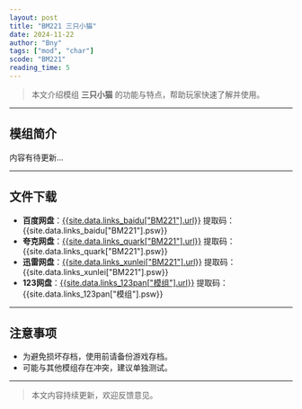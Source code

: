 ```yaml
---
layout: post
title: "BM221 三只小猫"
date: 2024-11-22
author: "Bny"
tags: ["mod", "char"]
scode: "BM221"
reading_time: 5
---
```


> 本文介绍模组 **三只小猫** 的功能与特点，帮助玩家快速了解并使用。

---

## 模组简介

内容有待更新...

---

## 文件下载
- **百度网盘**：[{{site.data.links_baidu["BM221"].url}}]({{site.data.links_baidu["BM221"].url}}) 提取码：{{site.data.links_baidu["BM221"].psw}}
- **夸克网盘**：[{{site.data.links_quark["BM221"].url}}]({{site.data.links_quark["BM221"].url}}) 提取码：{{site.data.links_quark["BM221"].psw}}
- **迅雷网盘**：[{{site.data.links_xunlei["BM221"].url}}]({{site.data.links_xunlei["BM221"].url}}) 提取码：{{site.data.links_xunlei["BM221"].psw}}
- **123网盘**：[{{site.data.links_123pan["模组"].url}}]({{site.data.links_123pan["模组"].url}}) 提取码：{{site.data.links_123pan["模组"].psw}}

---

## 注意事项
- 为避免损坏存档，使用前请备份游戏存档。
- 可能与其他模组存在冲突，建议单独测试。

---

> 本文内容持续更新，欢迎反馈意见。

